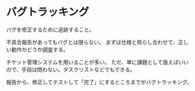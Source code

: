 # バグトラッキング

バグを修正するために追跡すること。

不具合報告があってもバグとは限らない。
まずは仕様と照らし合わせて、正しい動作かどうか調査する。

チケット管理システムを用いることが多い。
ただ、単に課題として扱えばいいので、手段は問わない。タスクリストなどでもできる。

報告から、修正してテストして「完了」にするところまでがバグトラッキング。
